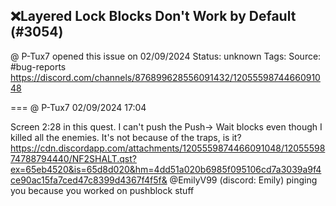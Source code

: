 ## ❌Layered Lock Blocks Don't Work by Default (#3054)
@ P-Tux7 opened this issue on 02/09/2024
Status: unknown
Tags: 
Source: #bug-reports https://discord.com/channels/876899628556091432/1205559874466091048


=== @ P-Tux7 02/09/2024 17:04

Screen 2:28 in this quest. I can't push the Push-> Wait blocks even though I killed all the enemies. It's not because of the traps, is it?
https://cdn.discordapp.com/attachments/1205559874466091048/1205559874788794440/NF2SHALT.qst?ex=65eb4520&is=65d8d020&hm=4dd51a020b6985f095106cd7a3039a9f4ce90ac15fa7ced47c8399d4367f4f5f&
@EmilyV99 (discord: Emily) pinging you because you worked on pushblock stuff
